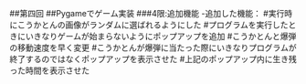##第四回
##Pygameでゲーム実装
###4限:追加機能
-追加した機能：
    #実行時にこうかとんの画像がランダムに選ばれるようにした
    #プログラムを実行したときにいきなりゲームが始まらないようにポップアップを追加
    #こうかとんと爆弾の移動速度を早く変更
    #こうかとんが爆弾に当たった際にいきなりプログラムが終了するのではなくポップアップを表示させた
    #上記のポップアップ内に生き残った時間を表示させた